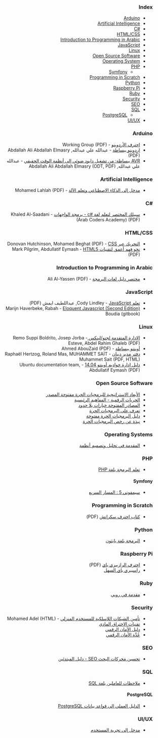 <div dir="rtl" markdown="1">

### Index

* [Arduino](#arduino)
* [Artificial Intelligence](#artificial-intelligence)
* [C#&lrm;](#csharp)
* [HTML/CSS](#htmlcss)
* [Introduction to Programming in Arabic](#introduction-to-programming-in-arabic)
* [JavaScript](#javascript)
* [Linux](#linux)
* [Open Source Software](#open-source-software)
* [Operating System](#operating-systems)
* [PHP](#php)
  * [Symfony](#symfony)
* [Programming in Scratch](#programming-in-scratch)
* [Python](#python)
* [Raspberry Pi](#raspberry-pi)
* [Ruby](#ruby)
* [Security](#security)
* [SEO](#seo)
* [SQL](#sql)
  * [PostgreSQL](#postgresql)
* [UI/UX](#uiux)


### Arduino

* [احترف الأردوينو](https://www.ev-center.com/uploads/2/1/2/6/21261678/arduino.pdf) - Working Group (PDF)
* [اردوينو ببساطة](https://simplyarduino.com/%D9%83%D8%AA%D8%A7%D8%A8-%D8%A7%D8%B1%D8%AF%D9%88%D9%8A%D9%86%D9%88-%D8%A8%D8%A8%D8%B3%D8%A7%D8%B7%D8%A9/) - عبدالله علي عبدالله, Abdallah Ali Abdallah Elmasry (PDF)
* [AVR ببساطة: من تشغيل دايود ضوئي إلى أنظمة الوقت الحقيقي](https://github.com/abdallah-ali-abdallah/Simply-AVR-Book) - عبدالله علي عبدالله, Abdallah Ali Abdallah Elmasry (ODT, PDF)


### Artificial Intelligence

* [مدخل إلى الذكاء الاصطناعي وتعلم الآلة](https://academy.hsoub.com/files/17-%D9%85%D8%AF%D8%AE%D9%84-%D8%A5%D9%84%D9%89-%D8%A7%D9%84%D8%B0%D9%83%D8%A7%D8%A1-%D8%A7%D9%84%D8%A7%D8%B5%D8%B7%D9%86%D8%A7%D8%B9%D9%8A-%D9%88%D8%AA%D8%B9%D9%84%D9%85-%D8%A7%D9%84%D8%A2%D9%84%D8%A9/) - Mohamed Lahlah (PDF)


### <a name="csharp"></a>C#&lrm;

* [سبيلك المختصر لتعلم لغة c#&lrm; - برمجة الواجهات](https://www.mobarmijoun.com/2014/04/c_19.html) - Khaled Al-Saadani (Arab Coders Academy) (PDF)


### HTML/CSS

* [التحريك عبر CSS&rlm;](https://academy.hsoub.com/files/14-التحريك-عبر-css/) - Donovan Hutchinson, Mohamed Beghat (PDF)
* [نحو فهم أعمق لتقنيات HTML5&rlm;](https://academy.hsoub.com/files/13-نحو-فهم-أعمق-لتقنيات-html5/) - Mark Pilgrim, Abdullatif Eymash (PDF)


### Introduction to Programming in Arabic

* [مختصر دليل لغات البرمجة](https://alyassen.github.io/Brief-guide-to-programming-languages-v1.2.4.pdf) - Ali Al-Yassen (PDF)


### JavaScript

* [تعلم JavaScript&rlm;](https://itwadi.com/node/3002) - Cody Lindley, عبداللطيف ايمش (PDF)
* [Eloquent Javascript (Second Edition)&rlm;](https://rabahboudia.gitbooks.io/arabic-eloquent-js/) - Marijn Haverbeke, Rabah Boudia (gitbook) 


### Linux

* [الإدارة المتقدمة لجنو/لينكس ](https://librebooks.org/gnu-linux-advanced-administration/) - Remo Suppi Boldrito, Josep Jorba Esteve, Abdel Rahim Ghaleb (PDF)
* [أوبنتو ببساطة](https://www.simplyubuntu.com) - Ahmed AbouZaid (PDF)
* [دفتر مدير دبيان](https://ar.debian-handbook.info) - Raphaël Hertzog, Roland Mas, MUHAMMET SAİT Muhammet Sait (PDF, HTML)
* [دليل إدارة خواديم أوبنتو 14.04](https://academy.hsoub.com/files/10-دليل-إدارة-خواديم-أوبنتو/) - Ubuntu documentation team, Abdullatif Eymash (PDF) 


### Open Source Software

* [الأبعاد الاستراتيجية للبرمجيات الحرة مفتوحة المصدر](http://librebooks.org/strategic-dimensions-of-free-and-open-source-software/)
* [الحريات الرقمية - المفاهيم الرئيسية](http://librebooks.org/digital-freedoms-main-concepts/)
* [المصادر المفتوحة خيارات بلا حدود](http://librebooks.org/opensource-ultimate-options/)
* [تعرف على البرمجيات الحرة](http://librebooks.org/know-free-software/)
* [دليل البرمجيات الحرة مفتوحة](http://librebooks.org/free-opensource-guide/)
* [نبذة عن رخص البرمجيات الحرة](http://librebooks.org/bref-about-foss-licenses/)


### Operating Systems

* [المقدمة في تحليل وتصميم أنظمة](http://librebooks.org/intro-to-os-analysis-and-design/)


### PHP

* [تعلم البرمجة بلغة PHP](http://librebooks.org/learn-programming-with-php/)


#### Symfony

* [سيمفوني 5 : المسار السريع](https://symfony.com/doc/5.0/the-fast-track/ar/index.html)


### Programming in Scratch

* [كتاب احترف سكراتش](http://www.ev-center.com/uploads/2/1/2/6/21261678/scratch.pdf) (PDF)


### Python

* [البرمجة بلغة بايثون](https://academy.hsoub.com/files/15-البرمجة-بلغة-بايثون/)


### Raspberry Pi

* [احترف الرازبيري باي](https://www.ev-center.com/uploads/2/1/2/6/21261678/كتاب_احترف_الرازبيري_باي.pdf)  (PDF)
* [راسبيري باي السهل](http://librebooks.org/simply-raspberry-pi/)


### Ruby

* [مقدمة في روبي](http://librebooks.org/intro-to-ruby/)


### Security

* [تأمين الشبكات اللاسلكية للمستخدم المنزلي](https://mohamedation.github.io/securing-wifi) - Mohamed Adel (HTML)
* [تقنيات الاختراق المادي](http://librebooks.org/physical-hacking-techniques/)
* [دليل الأمان الرقمي](https://academy.hsoub.com/files/20-%D8%AF%D9%84%D9%8A%D9%84-%D8%A7%D9%84%D8%A3%D9%85%D8%A7%D9%86-%D8%A7%D9%84%D8%B1%D9%82%D9%85%D9%8A/)
* [عُدَّة الأمان الرقمي](http://librebooks.org/security-in-a-box/)


### SEO

* [تحسين محركات البحث SEO - دليل المبتدئين](http://librebooks.org/search-engine-optimization-seo-starter-guide-ar/)


### SQL

* [ملاحظات للعاملين بلغة SQL](https://academy.hsoub.com/files/16-%D9%85%D9%84%D8%A7%D8%AD%D8%B8%D8%A7%D8%AA-%D9%84%D9%84%D8%B9%D8%A7%D9%85%D9%84%D9%8A%D9%86-%D8%A8%D9%84%D8%BA%D8%A9-sql/)


#### PostgreSQL

* [الدليل العملي إلى قواعد بيانات PostgreSQL](https://academy.hsoub.com/files/18-%D8%A7%D9%84%D8%AF%D9%84%D9%8A%D9%84-%D8%A7%D9%84%D8%B9%D9%85%D9%84%D9%8A-%D8%A5%D9%84%D9%89-%D9%82%D9%88%D8%A7%D8%B9%D8%AF-%D8%A8%D9%8A%D8%A7%D9%86%D8%A7%D8%AA-postgresql/)


### UI/UX

* [مدخل إلى تجربة المستخدم](https://academy.hsoub.com/files/11-مدخل-إلى-تجربة-المستخدم-user-experience-ux/)

</div>

